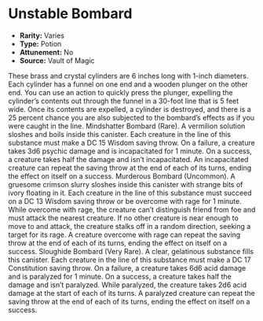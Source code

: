 # Unstable Bombard

- **Rarity:** Varies
- **Type:** Potion
- **Attunement:** No
- **Source:** Vault of Magic

These brass and crystal cylinders are 6 inches long with 1-inch diameters. Each cylinder has a funnel on one end and a wooden plunger on the other end. You can use an action to quickly press the plunger, expelling the cylinder’s contents out through the funnel in a 30-foot line that is 5 feet wide. Once its contents are expelled, a cylinder is destroyed, and there is a 25 percent chance you are also subjected to the bombard’s effects as if you were caught in the line. Mindshatter Bombard (Rare). A vermilion solution sloshes and boils inside this canister. Each creature in the line of this substance must make a DC 15 Wisdom saving throw. On a failure, a creature takes 3d6 psychic damage and is incapacitated for 1 minute. On a success, a creature takes half the damage and isn’t incapacitated. An incapacitated creature can repeat the saving throw at the end of each of its turns, ending the effect on itself on a success. Murderous Bombard (Uncommon). A gruesome crimson slurry sloshes inside this canister with strange bits of ivory floating in it. Each creature in the line of this substance must succeed on a DC 13 Wisdom saving throw or be overcome with rage for 1 minute. While overcome with rage, the creature can’t distinguish friend from foe and must attack the nearest creature. If no other creature is near enough to move to and attack, the creature stalks off in a random direction, seeking a target for its rage. A creature overcome with rage can repeat the saving throw at the end of each of its turns, ending the effect on itself on a success. Sloughide Bombard (Very Rare). A clear, gelatinous substance fills this canister. Each creature in the line of this substance must make a DC 17 Constitution saving throw. On a failure, a creature takes 6d6 acid damage and is paralyzed for 1 minute. On a success, a creature takes half the damage and isn’t paralyzed. While paralyzed, the creature takes 2d6 acid damage at the start of each of its turns. A paralyzed creature can repeat the saving throw at the end of each of its turns, ending the effect on itself on a success.

